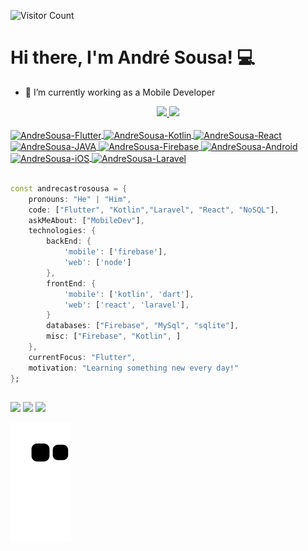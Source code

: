 ![Visitor Count](https://profile-counter.glitch.me/andrecastrosousa/count.svg)

<h1> Hi there, I'm André Sousa! 💻 </h1>

- 📱 I’m currently working as a Mobile Developer

<div align="center">
  <a href="https://github.com/andrecastrosousa">
  <img height="180em" src="https://github-readme-stats.vercel.app/api?username=andrecastrosousa&show_icons=true&theme=gruvbox&include_all_commits=true&count_private=true">
  <img height="180em" src="https://github-readme-stats.vercel.app/api/top-langs/?username=andrecastrosousa&layout=compact&langs_count=7&theme=gruvbox">
</div>
  
<div style="display: inline_block"><br>
  <img align="center" alt="AndreSousa-Flutter" height="30" width="40" src="https://cdn.jsdelivr.net/gh/devicons/devicon/icons/flutter/flutter-original.svg">
  <img align="center" alt="AndreSousa-Kotlin" height="30" width="40" src="https://cdn.jsdelivr.net/gh/devicons/devicon/icons/kotlin/kotlin-original.svg">
  <img align="center" alt="AndreSousa-React" height="30" width="40" src="https://cdn.jsdelivr.net/gh/devicons/devicon/icons/react/react-original.svg" />
  <img align="center" alt="AndreSousa-JAVA" height="30" width="40" src="https://cdn.jsdelivr.net/gh/devicons/devicon/icons/java/java-original.svg">
  <img align="center" alt="AndreSousa-Firebase" height="30" width="40" src="https://cdn.jsdelivr.net/gh/devicons/devicon/icons/firebase/firebase-plain.svg">
  <img align="center" alt="AndreSousa-Android" height="30" width="40" src="https://cdn.jsdelivr.net/gh/devicons/devicon/icons/android/android-original.svg">
  <img align="center" alt="AndreSousa-iOS" height="30" width="40" src="https://cdn.jsdelivr.net/gh/devicons/devicon/icons/apple/apple-original.svg">
  <img align="center" alt="AndreSousa-Laravel" height="30" width="40" src="https://cdn.jsdelivr.net/gh/devicons/devicon/icons/laravel/laravel-plain.svg">

  </div>
  <br>
<div>
  
  
```dart
const andrecastrosousa = {
    pronouns: "He" | "Him",
    code: ["Flutter", "Kotlin","Laravel", "React", "NoSQL"],
    askMeAbout: ["MobileDev"],
    technologies: {
        backEnd: {
            'mobile': ['firebase'],
            'web': ['node']
        },
        frontEnd: {
            'mobile': ['kotlin', 'dart'],
            'web': ['react', 'laravel'],
        }
        databases: ["Firebase", "MySql", "sqlite"],
        misc: ["Firebase", "Kotlin", ]
    },
    currentFocus: "Flutter",
    motivation: "Learning something new every day!"
};
```
</div>
  
  ##
<div>
  <a href="https://www.linkedin.com/in/andr%C3%A9-sousa-940a66185/" target="_blank"><img src="https://img.shields.io/badge/LinkedIn-0077B5?style=for-the-badge&logo=linkedin&logoColor=white"></a>
  <a href="mailto:andre.castro.sousa@gmail.com" target="_blank"><img src="https://img.shields.io/badge/Gmail-D14836?style=for-the-badge&logo=gmail&logoColor=white"></a>
  <a href="https://open.spotify.com/user/gntylpkdhimzu2n67zj9ok7z8?si=b2d852cb4988449c" target="_blank"><img src="https://img.shields.io/badge/Spotify-1ED760?&style=for-the-badge&logo=spotify&logoColor=white"></a>

  ![Snake animation](https://github.com/andrecastrosousa/andrecastrosousa/blob/output/github-contribution-grid-snake.svg)

</div>

